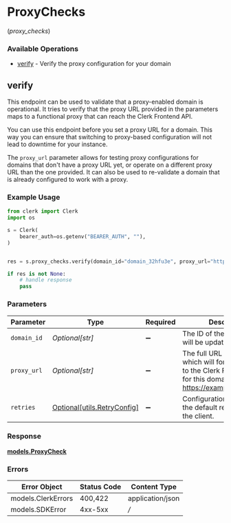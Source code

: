 # ProxyChecks
(*proxy_checks*)

### Available Operations

* [verify](#verify) - Verify the proxy configuration for your domain

## verify

This endpoint can be used to validate that a proxy-enabled domain is operational.
It tries to verify that the proxy URL provided in the parameters maps to a functional proxy that can reach the Clerk Frontend API.

You can use this endpoint before you set a proxy URL for a domain. This way you can ensure that switching to proxy-based
configuration will not lead to downtime for your instance.

The `proxy_url` parameter allows for testing proxy configurations for domains that don't have a proxy URL yet, or operate on
a different proxy URL than the one provided. It can also be used to re-validate a domain that is already configured to work with a proxy.

### Example Usage

```python
from clerk import Clerk
import os

s = Clerk(
    bearer_auth=os.getenv("BEARER_AUTH", ""),
)


res = s.proxy_checks.verify(domain_id="domain_32hfu3e", proxy_url="https://example.com/__clerk")

if res is not None:
    # handle response
    pass

```

### Parameters

| Parameter                                                                                                                         | Type                                                                                                                              | Required                                                                                                                          | Description                                                                                                                       | Example                                                                                                                           |
| --------------------------------------------------------------------------------------------------------------------------------- | --------------------------------------------------------------------------------------------------------------------------------- | --------------------------------------------------------------------------------------------------------------------------------- | --------------------------------------------------------------------------------------------------------------------------------- | --------------------------------------------------------------------------------------------------------------------------------- |
| `domain_id`                                                                                                                       | *Optional[str]*                                                                                                                   | :heavy_minus_sign:                                                                                                                | The ID of the domain that will be updated.                                                                                        | domain_32hfu3e                                                                                                                    |
| `proxy_url`                                                                                                                       | *Optional[str]*                                                                                                                   | :heavy_minus_sign:                                                                                                                | The full URL of the proxy which will forward requests to the Clerk Frontend API for this domain. e.g. https://example.com/__clerk | https://example.com/__clerk                                                                                                       |
| `retries`                                                                                                                         | [Optional[utils.RetryConfig]](../../models/utils/retryconfig.md)                                                                  | :heavy_minus_sign:                                                                                                                | Configuration to override the default retry behavior of the client.                                                               |                                                                                                                                   |


### Response

**[models.ProxyCheck](../../models/proxycheck.md)**
### Errors

| Error Object       | Status Code        | Content Type       |
| ------------------ | ------------------ | ------------------ |
| models.ClerkErrors | 400,422            | application/json   |
| models.SDKError    | 4xx-5xx            | */*                |
